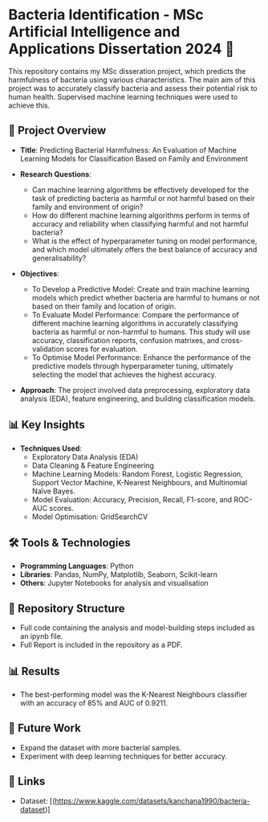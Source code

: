 # Bacteria Identification - MSc Artificial Intelligence and Applications Dissertation 2024 🦠

This repository contains my MSc disseration project, which predicts the harmfulness of bacteria using various characteristics. The main aim of this project was to accurately classify bacteria and assess their potential risk to human health. Supervised machine learning techniques were used to achieve this.

## 📝 Project Overview
- **Title**: Predicting Bacterial Harmfulness: An Evaluation of Machine Learning Models for Classification Based on Family and Environment
- **Research Questions**:
  - Can machine learning algorithms be effectively developed for the task of predicting bacteria as harmful or not harmful based on their family and environment of origin?
  - How do different machine learning algorithms perform in terms of accuracy and reliability when classifying harmful and not harmful bacteria?
  - What is the effect of hyperparameter tuning on model performance, and which model ultimately offers the best balance of accuracy and generalisability?
       
- **Objectives**:
  -	To Develop a Predictive Model: Create and train machine learning models which predict whether bacteria are harmful to humans or not based on their family and location of origin.
  -	To Evaluate Model Performance: Compare the performance of different machine learning algorithms in accurately classifying bacteria as harmful or non-harmful to humans. This study will use accuracy, classification reports, confusion matrixes, and cross-validation scores for evaluation.
  -	To Optimise Model Performance: Enhance the performance of the predictive models through hyperparameter tuning, ultimately selecting the model that achieves the highest accuracy.
    
- **Approach**: The project involved data preprocessing, exploratory data analysis (EDA), feature engineering, and building classification models.

## 📊 Key Insights
- **Techniques Used**: 
  - Exploratory Data Analysis (EDA)
  - Data Cleaning & Feature Engineering
  - Machine Learning Models: Random Forest, Logistic Regression, Support Vector Machine, K-Nearest Neighbours, and Multinomial Naïve Bayes. 
  - Model Evaluation: Accuracy, Precision, Recall, F1-score, and ROC-AUC scores.
  - Model Optimisation: GridSearchCV

## 🛠 Tools & Technologies
- **Programming Languages**: Python
- **Libraries**: Pandas, NumPy, Matplotlib, Seaborn, Scikit-learn
- **Others**: Jupyter Notebooks for analysis and visualisation

## 📁 Repository Structure
- Full code containing the analysis and model-building steps included as an ipynb file.
- Full Report is included in the repository as a PDF.

## 📊 Results
- The best-performing model was the K-Nearest Neighbours classifier with an accuracy of 85% and AUC of 0.9211.

## 📜 Future Work
- Expand the dataset with more bacterial samples.
- Experiment with deep learning techniques for better accuracy.

## 🔗 Links
- Dataset: [(https://www.kaggle.com/datasets/kanchana1990/bacteria-dataset)]
